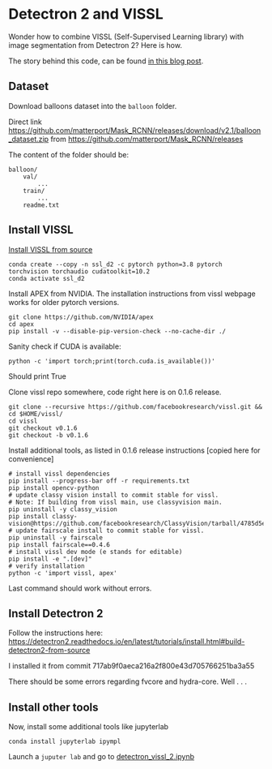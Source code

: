 # Detectron 2 and VISSL 

Wonder how to combine VISSL (Self-Supervised Learning library) with image segmentation from Detectron 2? Here is how.

The story behind this code, can be found [in this blog post](https://www.visoft.ro/machine-learning/vissl-and-detectron-2-instant-pain/1855/).

## Dataset
Download balloons dataset into the ``balloon`` folder.

Direct link https://github.com/matterport/Mask_RCNN/releases/download/v2.1/balloon_dataset.zip from https://github.com/matterport/Mask_RCNN/releases

The content of the folder should be:

    balloon/
        val/
            ...
        train/
            ...
        readme.txt

## Install VISSL

[Install VISSL from source](https://github.com/facebookresearch/vissl/blob/main/INSTALL.md#installing-vissl-from-source-recommended)

    conda create --copy -n ssl_d2 -c pytorch python=3.8 pytorch torchvision torchaudio cudatoolkit=10.2
    conda activate ssl_d2
    
Install APEX from NVIDIA. The installation instructions from vissl webpage works for older pytorch versions.

    git clone https://github.com/NVIDIA/apex
    cd apex
    pip install -v --disable-pip-version-check --no-cache-dir ./


Sanity check if CUDA is available:

    python -c 'import torch;print(torch.cuda.is_available())'

Should print True

Clone vissl repo somewhere, code right here is on 0.1.6 release.

    git clone --recursive https://github.com/facebookresearch/vissl.git && cd $HOME/vissl/
    cd vissl
    git checkout v0.1.6
    git checkout -b v0.1.6

Install additional tools, as listed in 0.1.6 release instructions [copied here for convenience]

    # install vissl dependencies
    pip install --progress-bar off -r requirements.txt
    pip install opencv-python
    # update classy vision install to commit stable for vissl.
    # Note: If building from vissl main, use classyvision main.
    pip uninstall -y classy_vision
    pip install classy-vision@https://github.com/facebookresearch/ClassyVision/tarball/4785d5ee19d3bcedd5b28c1eb51ea1f59188b54d
    # update fairscale install to commit stable for vissl.
    pip uninstall -y fairscale
    pip install fairscale==0.4.6
    # install vissl dev mode (e stands for editable)
    pip install -e ".[dev]"
    # verify installation
    python -c 'import vissl, apex'

Last command should work without errors. 

## Install Detectron 2

Follow the instructions here: https://detectron2.readthedocs.io/en/latest/tutorials/install.html#build-detectron2-from-source

I installed it from commit 717ab9f0aeca216a2f800e43d705766251ba3a55

There should be some errors regarding fvcore and hydra-core. Well . . .

## Install other tools

Now, install some additional tools like jupyterlab 

    conda install jupyterlab ipympl

Launch a ``juputer lab`` and go to [detectron_vissl_2.ipynb](https://github.com/cristi-zz/demo_vissl_detectron2/blob/master/src/detectron_vissl_2.ipynb)